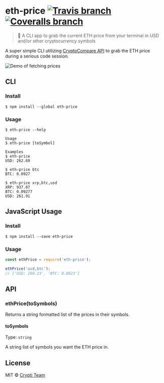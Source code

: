 # eth-price [![Travis branch](https://img.shields.io/travis/crypti/eth-price/master.svg?style=flat-square)](https://travis-ci.org/crypti/eth-price) [![Coveralls branch](https://img.shields.io/coveralls/crypti/eth-price/master.svg?style=flat-square)](https://coveralls.io/github/crypti/eth-price?branch=master)

> 💫 A CLI app to grab the current ETH price from your terminal in USD and/or other cryptocurrency symbols

A super simple CLI utilizing [CryptoCompare API](https://www.cryptocompare.com/api/) to grab the ETH price during a serious code session.

![Demo of fetching prices](http://g.recordit.co/CuWDfZklPv.gif)

## CLI
### Install
```
$ npm install --global eth-price
```

### Usage
```
$ eth-price --help

Usage
$ eth-price [toSymbol]

Examples
$ eth-price
USD: 262.69

$ eth-price btc
BTC: 0.0927

$ eth-price xrp,btc,usd
XRP: 937.07
BTC: 0.09277
USD: 261.91
```

## JavaScript Usage

### Install

```
$ npm install --save eth-price
```

### Usage
```js
const ethPrice = require('eth-price');

ethPrice('usd,btc');
// ['USD: 260.23', 'BTC: 0.0923']
```

## API

### ethPrice(toSymbols)
Returns a string formatted list of the prices in their symbols.

#### toSymbols

Type: `string`

A string list of symbols you want the ETH price in.

## License

MIT © [Crypti Team](https://github.com/crypti/eth-price)
